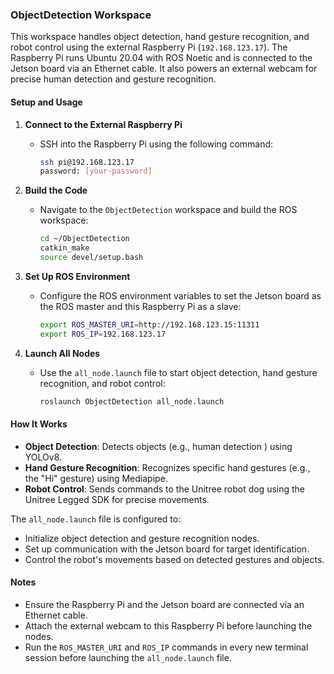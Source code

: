 ### **ObjectDetection Workspace**  

This workspace handles object detection, hand gesture recognition, and robot control using the external Raspberry Pi (`192.168.123.17`). The Raspberry Pi runs Ubuntu 20.04 with ROS Noetic and is connected to the Jetson board via an Ethernet cable. It also powers an external webcam for precise human detection and gesture recognition.

#### **Setup and Usage**  

1. **Connect to the External Raspberry Pi**  
   - SSH into the Raspberry Pi using the following command:  
     ```bash
     ssh pi@192.168.123.17
     password: [your-password]
     ```

2. **Build the Code**  
   - Navigate to the `ObjectDetection` workspace and build the ROS workspace:  
     ```bash
     cd ~/ObjectDetection
     catkin_make
     source devel/setup.bash
     ```

3. **Set Up ROS Environment**  
   - Configure the ROS environment variables to set the Jetson board as the ROS master and this Raspberry Pi as a slave:  
     ```bash
     export ROS_MASTER_URI=http://192.168.123.15:11311
     export ROS_IP=192.168.123.17
     ```

4. **Launch All Nodes**  
   - Use the `all_node.launch` file to start object detection, hand gesture recognition, and robot control:  
     ```bash
     roslaunch ObjectDetection all_node.launch
     ```

#### **How It Works**  
- **Object Detection**: Detects objects (e.g., human detection ) using YOLOv8.  
- **Hand Gesture Recognition**: Recognizes specific hand gestures (e.g., the "Hi" gesture) using Mediapipe.  
- **Robot Control**: Sends commands to the Unitree robot dog using the Unitree Legged SDK for precise movements.  

The `all_node.launch` file is configured to:  
- Initialize object detection and gesture recognition nodes.  
- Set up communication with the Jetson board for target identification.  
- Control the robot's movements based on detected gestures and objects.

#### **Notes**  
- Ensure the Raspberry Pi and the Jetson board are connected via an Ethernet cable.  
- Attach the external webcam to this Raspberry Pi before launching the nodes.  
- Run the `ROS_MASTER_URI` and `ROS_IP` commands in every new terminal session before launching the `all_node.launch` file.
